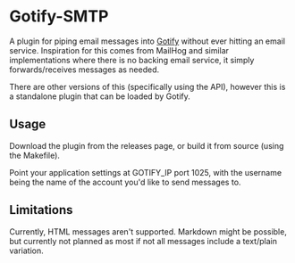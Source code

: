 Gotify-SMTP
===========

A plugin for piping email messages into [Gotify](https://gotify.net/) without ever hitting an email service. Inspiration for this comes from MailHog and similar implementations where there is no backing email service, it simply forwards/receives messages as needed.

There are other versions of this (specifically using the API), however this is a standalone plugin that can be loaded by Gotify.

Usage
-----

Download the plugin from the releases page, or build it from source (using the Makefile).

Point your application settings at GOTIFY_IP port 1025, with the username being the name of the account you'd like to send messages to.

Limitations
-----------

Currently, HTML messages aren't supported. Markdown might be possible, but currently not planned as most if not all messages include a text/plain variation.